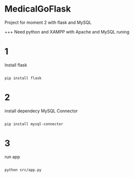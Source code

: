 # MedicalGoFlask
Project for moment 2 with flask and MySQL

+++ Need python and XAMPP with Apache and MySQL runing 

# 1

Install flask

~~~

pip install flask

~~~

# 2

install dependecy MySQL Connector

~~~

pip install mysql-connector

~~~

# 3

run app

~~~

python src/app.py

~~~